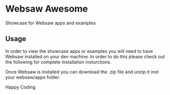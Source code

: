 # Websaw Awesome
Showcase for Websaw apps and examples

## Usage
In order to view the showcase apps or examples you will need to have Websaw installed on your dev machine. In order to do this please check out the following for complete installaiton insturctions. 

Once Websaw is installed you can download the .zip file and unzip it inot your websaw/apps folder.

Happy Coding
